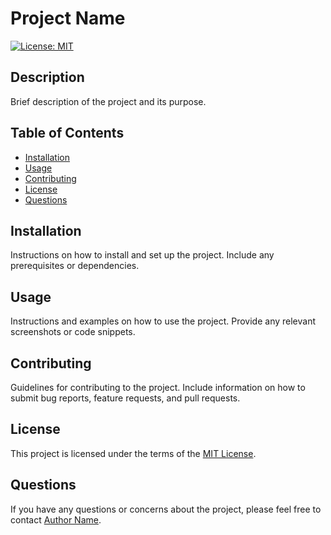 # Project Name

[![License: MIT](https://img.shields.io/badge/License-MIT-yellow.svg)](https://opensource.org/licenses/MIT)

## Description

Brief description of the project and its purpose.

## Table of Contents

- [Installation](#installation)
- [Usage](#usage)
- [Contributing](#contributing)
- [License](#license)
- [Questions](#questions)

## Installation

Instructions on how to install and set up the project. Include any prerequisites or dependencies.

## Usage

Instructions and examples on how to use the project. Provide any relevant screenshots or code snippets.

## Contributing

Guidelines for contributing to the project. Include information on how to submit bug reports, feature requests, and pull requests.

## License

This project is licensed under the terms of the [MIT License](https://opensource.org/licenses/MIT).

## Questions

If you have any questions or concerns about the project, please feel free to contact [Author Name](mailto:email@example.com).
